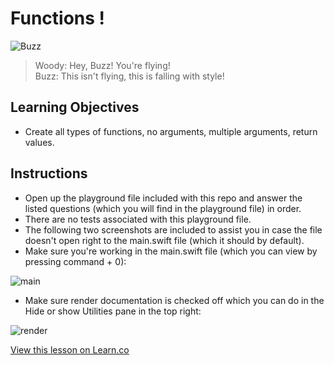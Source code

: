 # Functions !

![Buzz](http://i.giphy.com/yns3VgsP30GDm.gif)  
> Woody: Hey, Buzz! You're flying!  
> Buzz: This isn't flying, this is falling with style!

## Learning Objectives

* Create all types of functions, no arguments, multiple arguments, return values.

## Instructions

* Open up the playground file included with this repo and answer the listed questions (which you will find in the playground file) in order. 
* There are no tests associated with this playground file.
* The following two screenshots are included to assist you in case the file doesn't open right to the main.swift file (which it should by default).
* Make sure you're working in the main.swift file (which you can view by pressing command + 0):

![main](http://i.imgur.com/odAU8pd.png)
* Make sure render documentation is checked off which you can do in the Hide or show Utilities pane in the top right:

![render](http://i.imgur.com/vCIhFbZ.png)

<a href='https://learn.co/lessons/MainFunctionLab' data-visibility='hidden'>View this lesson on Learn.co</a>
